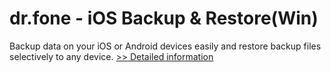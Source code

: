 # dr.fone - iOS Backup & Restore(Win)
Backup data on your iOS or Android devices easily and restore backup files selectively to any device.
[>> Detailed information](https://secure.shareit.com/shareit/product.html?productid=300947718&affiliateid=200057808)